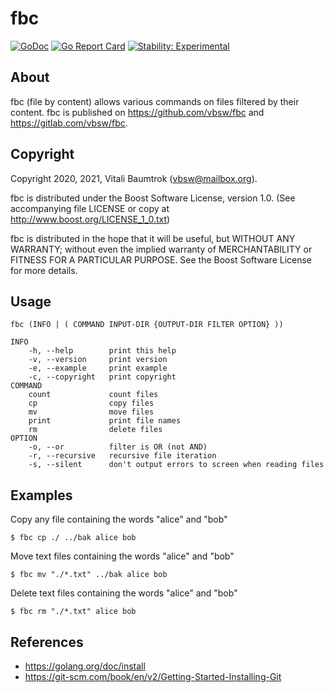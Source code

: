 # fbc

[![GoDoc](https://godoc.org/github.com/vbsw/fbc?status.svg)](https://godoc.org/github.com/vbsw/fbc) [![Go Report Card](https://goreportcard.com/badge/github.com/vbsw/fbc)](https://goreportcard.com/report/github.com/vbsw/fbc) [![Stability: Experimental](https://masterminds.github.io/stability/experimental.svg)](https://masterminds.github.io/stability/experimental.html)

## About
fbc (file by content) allows various commands on files filtered by their content. fbc is published on <https://github.com/vbsw/fbc> and <https://gitlab.com/vbsw/fbc>.

## Copyright
Copyright 2020, 2021, Vitali Baumtrok (vbsw@mailbox.org).

fbc is distributed under the Boost Software License, version 1.0. (See accompanying file LICENSE or copy at http://www.boost.org/LICENSE_1_0.txt)

fbc is distributed in the hope that it will be useful, but WITHOUT ANY WARRANTY; without even the implied warranty of MERCHANTABILITY or FITNESS FOR A PARTICULAR PURPOSE. See the Boost Software License for more details.

## Usage

	fbc (INFO | ( COMMAND INPUT-DIR {OUTPUT-DIR FILTER OPTION} ))

	INFO
		-h, --help        print this help
		-v, --version     print version
		-e, --example     print example
		-c, --copyright   print copyright
	COMMAND
		count             count files
		cp                copy files
		mv                move files
		print             print file names
		rm                delete files
	OPTION
		-o, --or          filter is OR (not AND)
		-r, --recursive   recursive file iteration
		-s, --silent      don't output errors to screen when reading files

## Examples

Copy any file containing the words "alice" and "bob"

	$ fbc cp ./ ../bak alice bob

Move text files containing the words "alice" and "bob"

	$ fbc mv "./*.txt" ../bak alice bob

Delete text files containing the words "alice" and "bob"

	$ fbc rm "./*.txt" alice bob

## References
- https://golang.org/doc/install
- https://git-scm.com/book/en/v2/Getting-Started-Installing-Git
